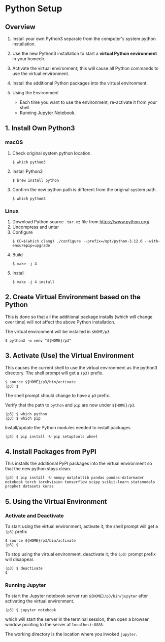 # Python Setup

## Overview

1. Install your own Python3 separate from the computer's system
   python installation.
2. Use the new Python3 installation to start a **virtual Python
   environment** in your homedir.
3. Activate the virtual environment; this will cause all Python
   commands to use the virtual environment.
4. Install the additional Python packages into the virtual
   environment.
5. Using the Environment

   + Each time you want to use the environment,
     re-activate it from your shell.
   + Running Jupyter Notebook.

## 1. Install Own Python3

### macOS

1. Check original system python location.
   ```
   $ which python3
   ```
2. Install Python3
   ```
   $ brew install python
   ```
3. Confirm the new python path is different from the original
   system path.
   ```
   $ which python3
   ```

### Linux

1. Download Python source `.tar.xz` file from https://www.python.org/
2. Uncompress and untar
3. Configure
   ```
   $ CC=$(which clang) ./configure --prefix=/opt/python-3.12.6 --with-ensurepip=upgrade
   ```
4. Build
   ```
   $ make -j 4
   ```
5. Install
   ```
   $ make -j 4 install
   ```

## 2. Create Virtual Environment based on the Python

This is done so that all the additional package installs (which will
change over time) will not affect the above Python installation.

The virtual environment will be installed in `$HOME/p3`

```
$ python3 -m venv "${HOME}/p3"
```

## 3. Activate (Use) the Virtual Environment

This causes the current shell to use the virtual environment as the
python3 directory.  The shell prompt will get a `(p3)` prefix.

```
$ source ${HOME}/p3/bin/activate
(p3) $
```

The shell prompt should change to have a `p3` prefix.

Verify that the path to `python` and `pip` are now under `${HOME}/p3`.

```
(p3) $ which python
(p3) $ which pip
```

Install/update the Python modules needed to install packages.

```
(p3) $ pip install -U pip setuptools wheel
```


## 4. Install Packages from PyPI

This installs the additional PyPI packages into the virtual
environment so that the new python stays clean.

```
(p3) $ pip install -U numpy matplotlib pandas pandas-datareader notebook torch torchvision tensorflow scipy scikit-learn statsmodels prophet datasets keras
```

## 5. Using the Virtual Environment

### Activate and Deactivate

To start using the virtual environment, activate it, the shell prompt
will get a `(p3)` prefix

```
$ source ${HOME}/p3/bin/activate
(p3) $
```

To stop using the virtual environment, deactivate it; the `(p3)`
prompt prefix will disappear.

```
(p3) $ deactivate
$ 
```

### Running Jupyter

To start the Jupyter notebook server run `${HOME}/p3/bin/jupyter`
after activating the virtual environment.

```
(p3) $ jupyter notebook
```

which will start the server in the terminal session, then open a
browser window pointing to the server at `localhost:8888`.

The working directory is the location where you invoked `jupyter`.
